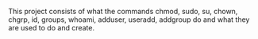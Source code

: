 This project consists of what the commands chmod, sudo, su, chown, chgrp, id, groups, whoami, adduser, useradd, addgroup do and what they are used to do and create.